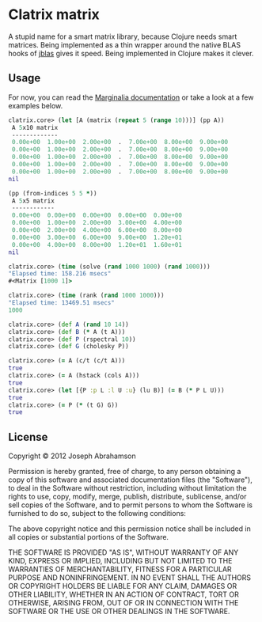 # Clatrix matrix

A stupid name for a smart matrix library, because Clojure needs smart
matrices. Being implemented as a thin wrapper around the native BLAS
hooks of [jblas](http://github.com/mikiobraun/jblas) gives it
speed. Being implemented in Clojure makes it clever.

## Usage

For now, you can read the 
[Marginalia documentation](http://tel.github.com/clatrix) or take a look
at a few examples below.

```Clojure
clatrix.core> (let [A (matrix (repeat 5 (range 10)))] (pp A))
 A 5x10 matrix
 -------------
 0.00e+00  1.00e+00  2.00e+00  .  7.00e+00  8.00e+00  9.00e+00 
 0.00e+00  1.00e+00  2.00e+00  .  7.00e+00  8.00e+00  9.00e+00 
 0.00e+00  1.00e+00  2.00e+00  .  7.00e+00  8.00e+00  9.00e+00 
 0.00e+00  1.00e+00  2.00e+00  .  7.00e+00  8.00e+00  9.00e+00 
 0.00e+00  1.00e+00  2.00e+00  .  7.00e+00  8.00e+00  9.00e+00 
nil

(pp (from-indices 5 5 *))
 A 5x5 matrix
 ------------
 0.00e+00  0.00e+00  0.00e+00  0.00e+00  0.00e+00 
 0.00e+00  1.00e+00  2.00e+00  3.00e+00  4.00e+00 
 0.00e+00  2.00e+00  4.00e+00  6.00e+00  8.00e+00 
 0.00e+00  3.00e+00  6.00e+00  9.00e+00  1.20e+01 
 0.00e+00  4.00e+00  8.00e+00  1.20e+01  1.60e+01 
nil

clatrix.core> (time (solve (rand 1000 1000) (rand 1000)))
"Elapsed time: 158.216 msecs"
#<Matrix [1000 1]>

clatrix.core> (time (rank (rand 1000 1000)))
"Elapsed time: 13469.51 msecs"
1000

clatrix.core> (def A (rand 10 14))
clatrix.core> (def B (* A (t A)))
clatrix.core> (def P (rspectral 10))
clatrix.core> (def G (cholesky P))

clatrix.core> (= A (c/t (c/t A)))
true
clatrix.core> (= A (hstack (cols A)))
true
clatrix.core> (let [{P :p L :l U :u} (lu B)] (= B (* P L U)))
true
clatrix.core> (= P (* (t G) G))
true
```

## License

Copyright © 2012 Joseph Abrahamson

Permission is hereby granted, free of charge, to any person obtaining
a copy of this software and associated documentation files (the
"Software"), to deal in the Software without restriction, including
without limitation the rights to use, copy, modify, merge, publish,
distribute, sublicense, and/or sell copies of the Software, and to
permit persons to whom the Software is furnished to do so, subject to
the following conditions:

The above copyright notice and this permission notice shall be
included in all copies or substantial portions of the Software.

THE SOFTWARE IS PROVIDED "AS IS", WITHOUT WARRANTY OF ANY KIND,
EXPRESS OR IMPLIED, INCLUDING BUT NOT LIMITED TO THE WARRANTIES OF
MERCHANTABILITY, FITNESS FOR A PARTICULAR PURPOSE AND
NONINFRINGEMENT. IN NO EVENT SHALL THE AUTHORS OR COPYRIGHT HOLDERS BE
LIABLE FOR ANY CLAIM, DAMAGES OR OTHER LIABILITY, WHETHER IN AN ACTION
OF CONTRACT, TORT OR OTHERWISE, ARISING FROM, OUT OF OR IN CONNECTION
WITH THE SOFTWARE OR THE USE OR OTHER DEALINGS IN THE SOFTWARE.